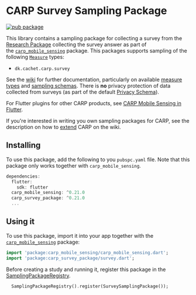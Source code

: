 # CARP Survey Sampling Package

[![pub package](https://img.shields.io/pub/v/carp_survey_package.svg)](https://pub.dartlang.org/packages/carp_survey_package)

This library contains a sampling package for collecting a survey from the [Research Package](https://www.researchpackage.org) 
collecting the survey answer as part of  
the [`carp_mobile_sensing`](https://pub.dartlang.org/packages/carp_mobile_sensing) package.
This packages supports sampling of the following [`Measure`](https://pub.dev/documentation/carp_core/latest/carp_core/Measure-class.html) types:

* `dk.cachet.carp.survey`

See the [wiki]() for further documentation, particularly on available [measure types](https://github.com/cph-cachet/carp.sensing-flutter/wiki/A.-Measure-Types)
and [sampling schemas](https://github.com/cph-cachet/carp.sensing-flutter/wiki/D.-Sampling-Schemas).
There is **no** privacy protection of data collected from surveys (as part of the default [Privacy Schema](https://github.com/cph-cachet/carp.sensing-flutter/wiki/3.-Using-CARP-Mobile-Sensing#privacy-schema)).

For Flutter plugins for other CARP products, see [CARP Mobile Sensing in Flutter](https://github.com/cph-cachet/carp.sensing-flutter).

If you're interested in writing you own sampling packages for CARP, see the description on
how to [extend](https://github.com/cph-cachet/carp.sensing-flutter/wiki/4.-Extending-CARP-Mobile-Sensing) CARP on the wiki.

## Installing

To use this package, add the following to you `pubspc.yaml` file. Note that
this package only works together with `carp_mobile_sensing`.

`````dart
dependencies:
  flutter:
    sdk: flutter
  carp_mobile_sensing: ^0.21.0
  carp_survey_package: ^0.21.0
  ...
`````


## Using it

To use this package, import it into your app together with the
[`carp_mobile_sensing`](https://pub.dartlang.org/packages/carp_mobile_sensing) package:

`````dart
import 'package:carp_mobile_sensing/carp_mobile_sensing.dart';
import 'package:carp_survey_package/survey.dart';
`````

Before creating a study and running it, register this package in the 
[SamplingPackageRegistry](https://pub.dartlang.org/documentation/carp_mobile_sensing/latest/runtime/SamplingPackageRegistry.html).

`````dart
  SamplingPackageRegistry().register(SurveySamplingPackage());
`````
